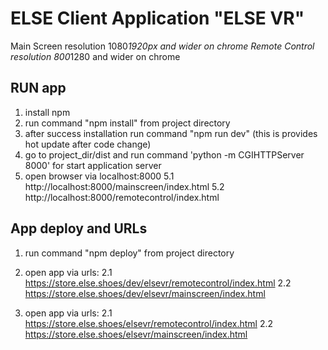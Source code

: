 # ELSE Client Application "ELSE VR"

Main Screen resolution 1080*1920px and wider on chrome
Remote Control resolution 800*1280 and wider on chrome

## RUN app

1. install npm
2. run command "npm install" from project directory
3. after success installation run command "npm run dev" (this is provides hot update after code change)
4. go to project_dir/dist and run command 'python -m CGIHTTPServer 8000' for start application server
5. open browser via localhost:8000
5.1  http://localhost:8000/mainscreen/index.html
5.2  http://localhost:8000/remotecontrol/index.html

## App deploy and URLs

1. run command "npm deploy" from project directory
2. open app via urls:
2.1  https://store.else.shoes/dev/elsevr/remotecontrol/index.html
2.2  https://store.else.shoes/dev/elsevr/mainscreen/index.html

2. open app via urls:
2.1  https://store.else.shoes/elsevr/remotecontrol/index.html
2.2  https://store.else.shoes/elsevr/mainscreen/index.html